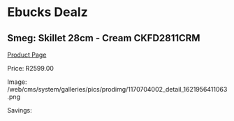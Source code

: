 
# Ebucks Dealz
## Smeg: Skillet 28cm - Cream CKFD2811CRM
[Product Page](https://www.ebucks.com/web/shop/productSelected.do?prodId=1170704002&catId=704983235)

Price: R2599.00

Image: /web/cms/system/galleries/pics/prodimg/1170704002_detail_1621956411063.png

Savings: 


	